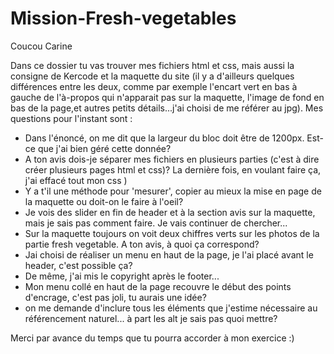 # Mission-Fresh-vegetables

Coucou Carine

Dans ce dossier tu vas trouver mes fichiers html et css, mais aussi la consigne de Kercode et la maquette du site (il y a d'ailleurs quelques différences entre les deux, comme par exemple l'encart vert en bas à gauche de l'à-propos qui n'apparait pas sur la maquette, l'image de fond en bas de la page,et autres petits détails...j'ai choisi de me référer au jpg).
Mes questions pour l'instant sont :

- Dans l'énoncé, on me dit que la largeur du bloc doit être de 1200px. Est-ce que j'ai bien géré cette donnée?
- A ton avis dois-je séparer mes fichiers en plusieurs parties (c'est à dire créer plusieurs pages html et css)? La dernière fois, en voulant faire ça, j'ai effacé tout mon css )
- Y a t'il une méthode pour 'mesurer', copier au mieux la mise en page de la maquette ou doit-on le faire à l'oeil?
- Je vois des slider en fin de header et à la section avis sur la maquette, mais je sais pas comment faire. Je vais continuer de chercher...
- Sur la maquette toujours on voit deux chiffres verts sur les photos de la partie fresh vegetable. A ton avis, à quoi ça correspond?
- Jai choisi de réaliser un menu en haut de la page, je l'ai placé avant le header, c'est possible ça?
- De même, j'ai mis le copyright après le footer...
- Mon menu collé en haut de la page recouvre le début des points d'encrage, c'est pas joli, tu aurais une idée?
- on me demande d'inclure tous les éléments que j'estime nécessaire au référencement naturel... à part les alt je sais pas quoi mettre?

Merci par avance du temps que tu pourra accorder à mon exercice :)

